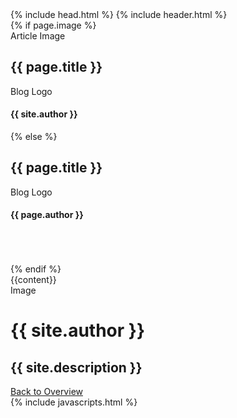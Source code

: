 ---
---
<!DOCTYPE html>
<html>
  {% include head.html %}
  <body itemscope itemtype="http://schema.org/Article">
    {% include header.html %}
    <main class="content" role="main">
      <article class="post">
        {% if page.image %}
        <div class="article-image">
          <div class="post-image-image" style="background-image: url({% if page.image %}{{ page.image }}{% endif %})">
            Article Image
          </div>
          <div class="post-meta">
            <h1 class="post-title">{{ page.title }}</h1>
            <div class="cf post-meta-text">
              <div class="author-image" style="background-image: url({{ site.author_image }})">Blog Logo</div>
              <h4 class="author-name" itemprop="author" itemscope itemtype="http://schema.org/Person">{{ site.author }}</h4>
            </div>
            <div style="text-align:center">
              <a href="#topofpage" class="topofpage"><i class="fa fa-angle-down"></i></a>
            </div>
          </div>
        </div>
        {% else %}
        <div class="noarticleimage">
          <div class="post-meta">
            <h1 class="post-title">{{ page.title }}</h1>
            <div class="cf post-meta-text">
              <div class="author-image" style="background-image: url({{ page.author_image }})">Blog Logo</div>
              <h4 class="author-name" itemprop="author" itemscope itemtype="http://schema.org/Person">{{ page.author }}</h4>
            </div>
          </div>
        </div>
        <br>
        <br>
        <br>
        {% endif %}
        <section class="post-content">
          <a name="topofpage"></a>
          {{content}}
        </section>
        </div>
      </article>
    </main>
    <div class="bottom-closer">
      <div class="background-closer-image" {%if site.cover %} style="background-image: url({{ site.cover }})"{% endif %}>
        Image
      </div>
      <div class="inner">
        <h1 class="blog-title">{{ site.author }}</h1>
        <h2 class="blog-description">{{ site.description }}</h2>
        <a href="/" class="btn">Back to Overview</a>
      </div>
    </div>
    {% include javascripts.html %}
  </body>
</html>
